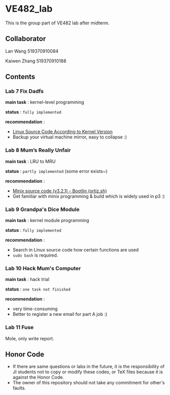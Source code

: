 # VE482_lab

This is the group part of VE482 lab after midterm.

## Collaborator

Lan Wang  519370910084

Kaiwen Zhang  519370910188

## Contents

### Lab 7 Fix Dadfs

**main task** : kernel-level programming

**status** : `fully implemented`

**recommendation** : 

* [Linux Source Code According to Kernel Version](https://elixir.bootlin.com/linux/latest/source)
* Backup your virtual machine mirror, easy to collapse :)

### Lab 8 Mum’s Really Unfair

**main task** : LRU to MRU

**status** : `partly implemented` (some error exists~)

**recommendation** : 

* [Minix source code (v3.2.1) - Bootlin (ortiz.sh)](https://elixir.ortiz.sh/minix/v3.2.1/source)
* Get familiar with minix programming & build which is widely used in p3 :)

### Lab 9 Grandpa's Dice Module

**main task** : kernel module programming

**status** : `fully implemented`

**recommendation** : 

* Search in Linux source code how certain functions are used
* `sudo bash` is required.

### Lab 10 Hack Mum's Computer

**main task** : hack trial

**status** : `one task not finished`

**recommendation** :

* very time-consuming
* Better to register a new email for part A job :)

### Lab 11 Fuse

Mole, only write report.

## Honor Code

- If there are same questions or labs in the future, it is the responsibility of JI students not to copy or modify these codes, or TeX files because it is against the Honor Code.
- The owner of this repository should not take any commitment for other's faults.
